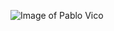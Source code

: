 ![Image of Pablo Vico](https://lh3.googleusercontent.com/proxy/55UU0Dxdz_X7a90-uF3M93sYadISnBgDVQwF-DUU_6FWZsLdBG5i5uFamXXrB-70ogzACXmbk6TavNj88mZXQ5f27n2OOY8eXzHGjlJ5ywMM61A4FMQQ2A)
